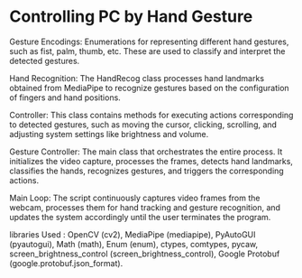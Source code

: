 # Controlling PC by Hand Gesture
Gesture Encodings: Enumerations for representing different hand gestures, such as fist, palm, thumb, etc. These are used to classify and interpret the detected gestures.

Hand Recognition: The HandRecog class processes hand landmarks obtained from MediaPipe to recognize gestures based on the configuration of fingers and hand positions.

Controller: This class contains methods for executing actions corresponding to detected gestures, such as moving the cursor, clicking, scrolling, and adjusting system settings like brightness and volume.

Gesture Controller: The main class that orchestrates the entire process. It initializes the video capture, processes the frames, detects hand landmarks, classifies the hands, recognizes gestures, and triggers the corresponding actions.

Main Loop: The script continuously captures video frames from the webcam, processes them for hand tracking and gesture recognition, and updates the system accordingly until the user terminates the program.

libraries Used :
OpenCV (cv2),
MediaPipe (mediapipe),
PyAutoGUI (pyautogui),
Math (math),
Enum (enum),
ctypes,
comtypes,
pycaw,
screen_brightness_control (screen_brightness_control),
Google Protobuf (google.protobuf.json_format).

<img src="">
